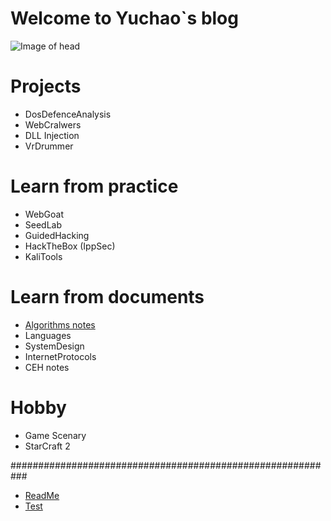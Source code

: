# Welcome to Yuchao\`s blog
![Image of head](https://github.com/YuchaoZheng88/YuchaoZheng88.github.io/blob/main/resources/head.png?raw=true)

# Projects
  - DosDefenceAnalysis
  - WebCralwers
  - DLL Injection
  - VrDrummer

# Learn from practice
  - WebGoat
  - SeedLab
  - GuidedHacking
  - HackTheBox (IppSec)
  - KaliTools

# Learn from documents
  - [Algorithms notes](Algorithms/0.md)
  - Languages
  - SystemDesign
  - InternetProtocols
  - CEH notes

# Hobby
  - Game Scenary
  - StarCraft 2

###########################################################
- [ReadMe](README.md)
- [Test](Tests/0.md)
